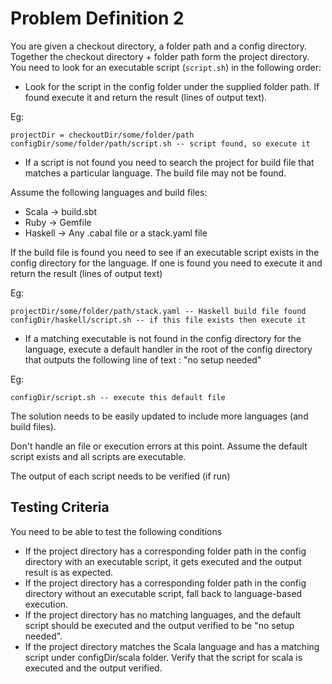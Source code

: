 # Problem Definition 2

You are given a checkout directory, a folder path and a config directory. Together the checkout directory + folder path form the project directory. You need to look for an executable script (`script.sh`) in the following order:

- Look for the script in the config folder under the supplied folder path. If found execute it and return the result (lines of output text).

Eg:
```
projectDir = checkoutDir/some/folder/path
configDir/some/folder/path/script.sh -- script found, so execute it
```

- If a script is not found you need to search the project for build file that matches a particular language. The build file may not be found.

Assume the following languages and build files:
  - Scala   -> build.sbt
  - Ruby    -> Gemfile
  - Haskell -> Any .cabal file or a stack.yaml file

If the build file is found you need to see if an executable script exists in the config directory for the language. If one is found you need to execute it and return the result (lines of output text)

Eg:
```
projectDir/some/folder/path/stack.yaml -- Haskell build file found
configDir/haskell/script.sh -- if this file exists then execute it
```

- If a matching executable is not found in the config directory for the language, execute a default handler in the root of the config directory that outputs the following line of text : "no setup needed"

Eg:
```
configDir/script.sh -- execute this default file
```

The solution needs to be easily updated to include more languages (and build files).

Don't handle an file or execution errors at this point. Assume the default script exists and all scripts are executable.

The output of each script needs to be verified (if run)

## Testing Criteria

You need to be able to test the following conditions

- If the project directory has a corresponding folder path in the config directory with an executable script, it gets executed and the output result is as expected.
- If the project directory has a corresponding folder path in the config directory without an executable script, fall back to language-based execution.
- If the project directory has no matching languages, and the default script should be executed and the output verified to be "no setup needed".
- If the project directory matches the Scala language and has a matching script under configDir/scala folder. Verify that the script for scala is executed and the output verified.
